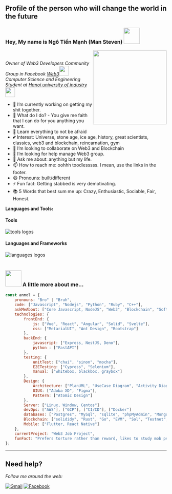## Profile of the person who will change the world in the future

<h3>Hey, My name is Ngô Tiến Mạnh (Man Steven) <img src="https://media.giphy.com/media/mGcNjsfWAjY5AEZNw6/giphy.gif" width="50"></h3> <img align='right' src="https://media.giphy.com/media/M9gbBd9nbDrOTu1Mqx/giphy.gif" width="230"> 
<br/>

<p><em>Owner of Web3 Developers Community Group in Facebook <a href="https://www.facebook.com/groups/1581706252220313">Web3</a><img src="https://media.giphy.com/media/WUlplcMpOCEmTGBtBW/giphy.gif" width="30"></br>Computer Science and Engineering Student at <a href="">Hanoi university of industry</a><img src="https://media.giphy.com/media/fYSnHlufseco8Fh93Z/giphy.gif" width="30">
</em></p>

- 🔭 I’m currently working on getting my shit together.
- 🔮 What do I do? - You give me faith that I can do for you anything you want.
- 🌱 Learn everything to not be afraid 
- 💕 Interest: Universe, stone age, ice age, history, great scientists, classics, web3 and blockchain, reincarnation, gym
- 👯 I’m looking to collaborate on Web3 and Blockchain
- 🤔 I’m looking for help manage Web3 group. 
- 💬 Ask me about: anything but my life.
- 📫 How to reach me: oohhh toodlesssss. I mean, use the links in the footer.
- 😄 Pronouns: built/different
- ⚡ Fun fact: Getting stabbed is very demotivating.
- 📚 5 Words that best sum me up: Crazy, Enthusiastic, Sociable, Fair, Honest.


**Languages and Tools:** 

<h4> Tools </h4>
<img src="https://skillicons.dev/icons?i=git,github,vercel,vscode,gitlab,postman" alt="tools logos" /><br>

<h4> Languages and Frameworks </h4>
<img src="https://skillicons.dev/icons?i=html,css,js,react,vue,angular,nodejs,express,mongodb,python,fastapi,c,rails,jest" alt="languages logos" /><br><br>


### <img src="https://media.giphy.com/media/VgCDAzcKvsR6OM0uWg/giphy.gif" width="50"> A little more about me...  

```javascript
const anmol = {
    pronouns: "Bro" | "Bruh",
    code: ["Javascript", "Nodejs", "Python", "Ruby", "C++"],
    askMeAbout: ["Core Javascript, NodeJS", "Web3", "Blockchain", "Software Development", "Testing", "Love"],
    technologies: {
        frontEnd: {
            js: ["Vue", "React", "Angular", "Solid", "Svelte"],
            css: ["MetarialUI", "Ant Design", "Bootstrap"]
        },
        backEnd: {
            javascript: ["Express, NestJS, Deno"],
            python : ["FastAPI"]
        },
        testing: {
            unitTest: ["chai", "sinon", "mocha"],
            E2ETesting: ["Cypress", "Selenium"],
            manual: ["whitebox, blackbox, graybox"]
        },
        Design: {
            Architecture: ["PlanUML", "UseCase Diagram", "Activity Diagram", "Sequence Diagram"],
            UIUX: ["Adoba XD", "Figma"],
            Pattern: ["Atomic Design"]
        },
        Server: ["Linux, Window, Centos"]
        devOps: ["AWS"], ["GCP"], ["CI/CD"], ["Docker"]
        databases: ["Postgres", "MySql", "sqlite", "phpMyAdmin", "Mongo"],
        Blockchain: ["solididy", "Rust", "Go", "EVM", "Sol", "Testnet", "Mainnet", "Architecture"]
        Mobile: ["Flutter, React Native"]
    },
    currentProject: "Web3 Job Project",
    funFact: "Prefers torture rather than reward, likes to study mob psychology and crime"
};
```


---

## Need help?
<i>Follow me around the web:</i><br>

[![Gmail](https://img.shields.io/badge/%20-Send%20Mail-black?color=14171A&labelColor=ef5350&logo=gmail&logoColor=ffffff)](mailto:manhdg98@gmail.com?subject=From%20GitHub&body=Hi,%20there.%20Found%20you%20from%20GitHub.)
[![Facebook](https://img.shields.io/badge/Facebook-add-blue.svg?logo=facebook&logoColor=white)](https://www.facebook.com/tahuynh98vp/)
</p>
